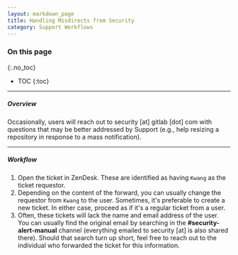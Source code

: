 ```yaml
---
layout: markdown_page
title: Handling Misdirects from Security
category: Support Workflows
---
```


### On this page
{:.no_toc}

- TOC
{:toc}

----

##### Overview

Occasionally, users will reach out to security [at] gitlab [dot] com with questions that may be better addressed by Support (e.g., help resizing a repository in response to a mass notification).


______________

##### Workflow

1. Open the ticket in ZenDesk. These are identified as having `Kwang` as the ticket requestor.
1. Depending on the content of the forward, you can usually change the requestor from `Kwang` to the user. Sometimes, it's preferable to create a new ticket. In either case, proceed as if it's a regular ticket from a user.
1. Often, these tickets will lack the name and email address of the user. You can usually find the original email by searching in the **#security-alert-manual** channel (everything emailed to security [at] is also shared there). Should that search turn up short, feel free to reach out to the individual who forwarded the ticket for this information.
